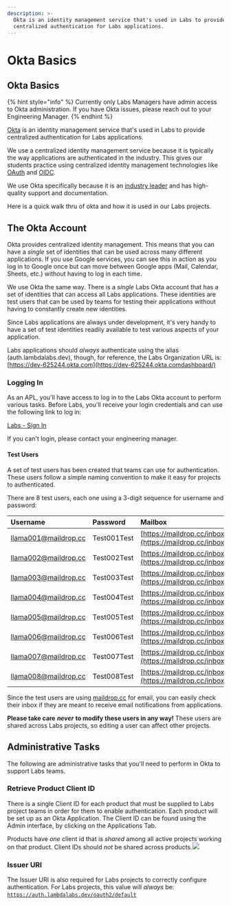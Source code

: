 ```yaml
---
description: >-
  Okta is an identity management service that's used in Labs to provide
  centralized authentication for Labs applications.
---
```


# Okta Basics

## Okta Basics



{% hint style="info" %}
Currently only Labs Managers have admin access to Okta administration. If you have Okta issues, please reach out to your Engineering Manager.
{% endhint %}

​[Okta](https://www.okta.com/) is an identity management service that's used in Labs to provide centralized authentication for Labs applications.

We use a centralized identity management service because it is typically the way applications are authenticated in the industry. This gives our students practice using centralized identity management technologies like [OAuth](https://developer.okta.com/blog/2017/06/21/what-the-heck-is-oauth) and [OIDC](https://openid.net/connect/faq/).

We use Okta specifically because it is an [industry leader](https://www.okta.com/resources/access-management-leader-gartner-magic-quadrant) and has high-quality support and documentation.

Here is a quick walk thru of okta and how it is used in our Labs projects.

## The Okta Account <a id="the-okta-account"></a>

Okta provides centralized identity management. This means that you can have a _single_ set of identities that can be used across many different applications. If you use Google services, you can see this in action as you log in to Google once but can move between Google apps \(Mail, Calendar, Sheets, etc.\) without having to log in each time.

We use Okta the same way. There is a _single_ Labs Okta account that has a set of identities that can access all Labs applications. These identities are test users that can be used by teams for testing their applications without having to constantly create new identities.

Since Labs applications are always under development, it's very handy to have a set of test identities readily available to test various aspects of your application.

Labs applications should _always_ authenticate using the alias \(auth.lambdalabs.dev\), though, for reference, the Labs Organization URL is: [https://dev-625244.okta.com](https://dev-625244.okta.comdashboard/)​

### Logging In <a id="logging-in"></a>

As an APL, you'll have access to log in to the Labs Okta account to perform various tasks. Before Labs, you'll receive your login credentials and can use the following link to log in:

​[Labs - Sign In](https://auth.lambdalabs.dev/)​

If you can't login, please contact your engineering manager.

#### Test Users <a id="test-users"></a>

A set of test users has been created that teams can use for authentication. These users follow a simple naming convention to make it easy for projects to authenticated.

There are 8 test users, each one using a 3-digit sequence for username and password:

| Username | Password | Mailbox |
| :--- | :--- | :--- |
| llama001@maildrop.cc | Test001Test | ​[https://maildrop.cc/inbox/llama001](https://maildrop.cc/inbox/llama001)​ |
| llama002@maildrop.cc | Test002Test | ​[https://maildrop.cc/inbox/llama002](https://maildrop.cc/inbox/llama002)​ |
| llama003@maildrop.cc | Test003Test | ​[https://maildrop.cc/inbox/llama003](https://maildrop.cc/inbox/llama003)​ |
| llama004@maildrop.cc | Test004Test | ​[https://maildrop.cc/inbox/llama004](https://maildrop.cc/inbox/llama004)​ |
| llama005@maildrop.cc | Test005Test | ​[https://maildrop.cc/inbox/llama005](https://maildrop.cc/inbox/llama005)​ |
| llama006@maildrop.cc | Test006Test | ​[https://maildrop.cc/inbox/llama006](https://maildrop.cc/inbox/llama005)​ |
| llama007@maildrop.cc | Test007Test | ​[https://maildrop.cc/inbox/llama007](https://maildrop.cc/inbox/llama005)​ |
| llama008@maildrop.cc | Test008Test | ​[https://maildrop.cc/inbox/llama008](https://maildrop.cc/inbox/llama005)​ |

Since the test users are using [maildrop.cc](https://maildrop.cc/) for email, you can easily check their inbox if they are meant to receive email notifications from applications.

**Please take care** _**never**_ **to modify these users in any way!** These users are shared across Labs projects, so editing a user can affect other projects.

## Administrative Tasks <a id="administrative-tasks"></a>

The following are administrative tasks that you'll need to perform in Okta to support Labs teams.

### Retrieve Product Client ID <a id="retrieve-product-client-id"></a>

There is a single Client ID for each product that must be supplied to Labs project teams in order for them to enable authentication. Each product will be set up as an Okta Application. The Client ID can be found using the Admin interface, by clicking on the Applications Tab.

Products have _one_ client id that is _shared_ among all active projects working on that product. Client IDs should _not_ be shared across products.![](https://gblobscdn.gitbook.com/assets%2F-MFfkpZnSSKK09iKBtrP%2F-MGESC8nTVOTY4CwdraH%2F-MGEVPGS7FUaHy9HAoeR%2Fimage.png?alt=media&token=a6dc3d4f-174a-49f7-9510-4308b7a92c10)

### Issuer URI <a id="issuer-uri"></a>

The Issuer URI is also required for Labs projects to correctly configure authentication. For Labs projects, this value will _always_ be: [`https://auth.lambdalabs.dev/oauth2/default`](https://auth.lambdalabs.dev/oauth2/default)​

